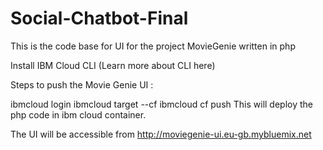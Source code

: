 # Social-Chatbot-Final
This is the code base for UI for the project MovieGenie written in php

Install IBM Cloud CLI (Learn more about CLI here)

Steps to push the Movie Genie UI :

ibmcloud login
ibmcloud target --cf
ibmcloud cf push
This will deploy the php code in ibm cloud container.

The UI will be accessible from http://moviegenie-ui.eu-gb.mybluemix.net
